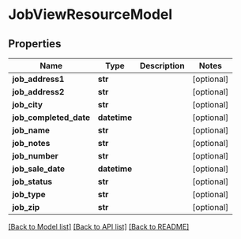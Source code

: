# JobViewResourceModel

## Properties
Name | Type | Description | Notes
------------ | ------------- | ------------- | -------------
**job_address1** | **str** |  | [optional] 
**job_address2** | **str** |  | [optional] 
**job_city** | **str** |  | [optional] 
**job_completed_date** | **datetime** |  | [optional] 
**job_name** | **str** |  | [optional] 
**job_notes** | **str** |  | [optional] 
**job_number** | **str** |  | [optional] 
**job_sale_date** | **datetime** |  | [optional] 
**job_status** | **str** |  | [optional] 
**job_type** | **str** |  | [optional] 
**job_zip** | **str** |  | [optional] 

[[Back to Model list]](../README.md#documentation-for-models) [[Back to API list]](../README.md#documentation-for-api-endpoints) [[Back to README]](../README.md)


